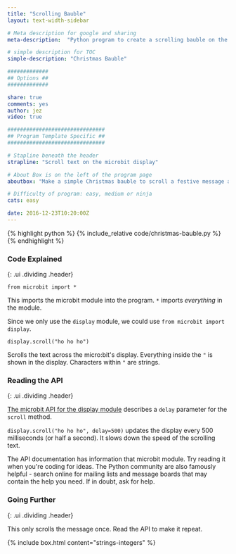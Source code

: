 ```yaml
---
title: "Scrolling Bauble"
layout: text-width-sidebar

# Meta description for google and sharing
meta-description:  "Python program to create a scrolling bauble on the BBC Microbit."

# simple description for TOC
simple-description: "Christmas Bauble"

#############
## Options ##
#############

share: true
comments: yes
author: jez
video: true

###############################
## Program Template Specific ##
###############################

# Stapline beneath the header
strapline: "Scroll text on the microbit display"

# About Box is on the left of the program page
aboutbox: "Make a simple Christmas bauble to scroll a festive message across the display."

# Difficulty of program: easy, medium or ninja
cats: easy

date: 2016-12-23T10:20:00Z
---  
```


{% highlight python %} {% include_relative code/christmas-bauble.py %} {% endhighlight %}


### Code Explained
{: .ui .dividing .header}

`from microbit import *`

This imports the microbit module into the program. `*` imports _everything_ in the module.

Since we only use the `display` module, we could use `from microbit import display`.

`display.scroll("ho ho ho")`

Scrolls the text across the micro:bit's display. Everything inside the `"` is shown in the display. Characters within `"` are strings.

### Reading the API
{: .ui .dividing .header}


[The microbit API for the display module](http://microbit-micropython.readthedocs.org/en/latest/display.html) describes a `delay` parameter for the `scroll` method.

`display.scroll("ho ho ho", delay=500)` updates the display every 500 milliseconds (or half a second). It slows down the speed of the scrolling text.

The API documentation has information that microbit module. Try reading it when you're coding for ideas.  The Python community are also famously helpful - search online for mailing lists and message boards that may contain the help you need. If in doubt, ask for help.

### Going Further
{: .ui .dividing .header}

This only scrolls the message once. Read the API to make it repeat.

{% include box.html content="strings-integers" %}
